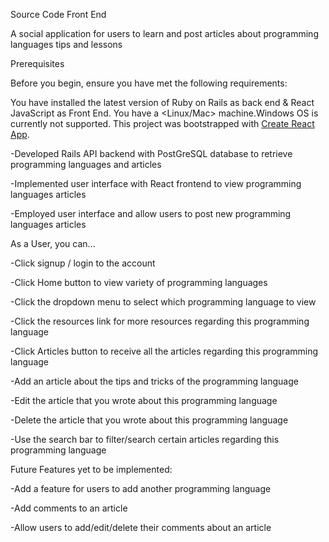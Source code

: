 Source Code Front End

A social application for users to learn and post articles about programming languages tips and lessons

Prerequisites

Before you begin, ensure you have met the following requirements:

You have installed the latest version of Ruby on Rails as back end & React JavaScript as Front End.
You have a <Linux/Mac> machine.Windows OS is currently not supported.
This project was bootstrapped with [Create React App](https://github.com/facebook/create-react-app).

-Developed Rails API backend with PostGreSQL database to retrieve programming languages and articles

-Implemented user interface with React frontend to view programming languages articles

-Employed user interface and allow users to post new programming languages articles 


As a User, you can...

-Click signup / login to the account

-Click Home button to view variety of programming languages

-Click the dropdown menu to select which programming language to view

-Click the resources link for more resources regarding this programming language

-Click Articles button to receive all the articles regarding this programming language

-Add an article about the tips and tricks of the programming language

-Edit the article that you wrote about this programming language

-Delete the article that you wrote about this programming language

-Use the search bar to filter/search certain articles regarding this programming language


Future Features yet to be implemented:

-Add a feature for users to add another programming language

-Add comments to an article

-Allow users to add/edit/delete their comments about an article
